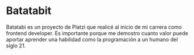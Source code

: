 # Batatabit

Batatabi es un proyecto de Platzi que realicé al inicio de mi carrera como frontend developer. Es importante porque me demostro cuanto valor puede aportar aprender una habilidad como la programación a un humano del siglo 21.
